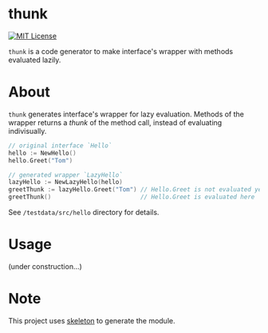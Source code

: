 # thunk
[![MIT License](https://img.shields.io/badge/license-MIT-blue.svg?style=flat)](LICENSE)

`thunk` is a code generator to make interface's wrapper with methods evaluated lazily.

# About

`thunk` generates interface's wrapper for lazy evaluation.
Methods of the wrapper returns a *thunk* of the method call, instead of evaluating indivisually.

```go
// original interface `Hello`
hello := NewHello()
hello.Greet("Tom")

// generated wrapper `LazyHello`
lazyHello := NewLazyHello(hello)
greetThunk := lazyHello.Greet("Tom") // Hello.Greet is not evaluated yet!
greetThunk()                         // Hello.Greet is evaluated here
```

See `/testdata/src/hello` directory for details.

# Usage

(under construction...)

# Note

This project uses [skeleton](https://github.com/gostaticanalysis/skeleton) to generate the module.
